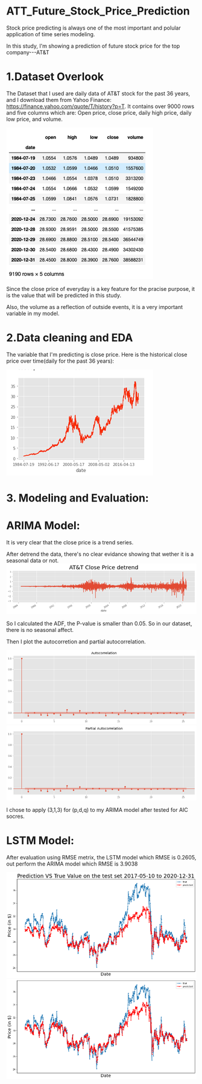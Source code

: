 # ATT_Future_Stock_Price_Prediction



Stock price predicting is always one of the most important and polular application of time series modeling.

In this study, I'm showing a prediction of future stock price for the top company---AT&T


# 1.Dataset Overlook

The Dataset that I used are daily data of AT&T stock for the past 36 years, and I download them from Yahoo Finance: https://finance.yahoo.com/quote/T/history?p=T. 
It contains over 9000 rows and five columns which are: Open price, close price, daily high price, daily low price, and volume.

![Screenshot](Image/1.png)

Since the close price of everyday is a key feature for the pracise purpose, it is the value that will be predicted in this study.

Also, the volume as a reflection of outside events, it is a very important variable in my model.


# 2.Data cleaning and EDA
The variable that I'm predicting is close price. 
Here is the historical close price over time(daily for the past 36 years):

![Screenshot](Image/2.png)


# 3. Modeling and Evaluation:
  # ARIMA Model:
  
  It is very clear that the close price is a trend series. 

  After detrend the data, there's no clear evidance showing that wether it is a seasonal data or not.
![Screenshot](Image/3.png)

So I calculated the ADF, the P-value is smaller than 0.05. So in our dataset, there is no seasonal affect.
  
  Then I plot the autocorretion and partial autocorrelation.
  
  ![Screenshot](Image/4.png)
  ![Screenshot](Image/5.png)
  
  I chose to apply (3,1,3) for (p,d,q) to my ARIMA model after tested for AIC socres.
  
  # LSTM Model:

  
  After evaluation using RMSE metrix,
  the LSTM model which RMSE is 0.2605,
  out perform the ARIMA model which RMSE is 3.9038
  
 
  ![Screenshot](Image/6.png)
  ![Screenshot](Image/7.png)
  

  




